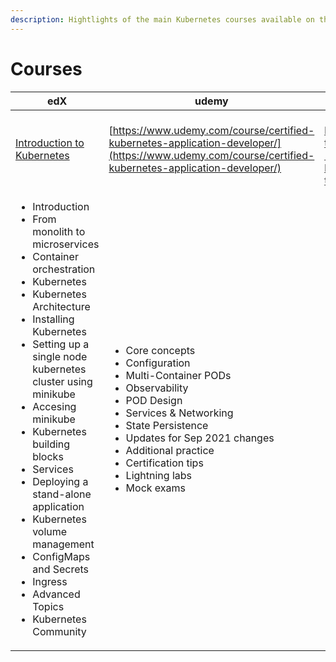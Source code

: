 ```yaml
---
description: Hightlights of the main Kubernetes courses available on the market
---
```


# Courses

| edX                                                                                                                                                                                                                                                                                                                                                                                                                                                                                                                                     | udemy                                                                                                                                                                                                                                                                                                                          | Udemy                                                                                                                                                                                                                                                                                                                                                                                                                                            | Linux Foundation                                                                                                                                                                                                              |
| --------------------------------------------------------------------------------------------------------------------------------------------------------------------------------------------------------------------------------------------------------------------------------------------------------------------------------------------------------------------------------------------------------------------------------------------------------------------------------------------------------------------------------------- | ------------------------------------------------------------------------------------------------------------------------------------------------------------------------------------------------------------------------------------------------------------------------------------------------------------------------------ | ------------------------------------------------------------------------------------------------------------------------------------------------------------------------------------------------------------------------------------------------------------------------------------------------------------------------------------------------------------------------------------------------------------------------------------------------ | ----------------------------------------------------------------------------------------------------------------------------------------------------------------------------------------------------------------------------- |
| [Introduction to Kubernetes](https://www.edx.org/course/introduction-to-kubernetes)                                                                                                                                                                                                                                                                                                                                                                                                                                                     | [https://www.udemy.com/course/certified-kubernetes-application-developer/](https://www.udemy.com/course/certified-kubernetes-application-developer/)                                                                                                                                                                           | [https://www.udemy.com/course/certified-kubernetes-administrator-with-practice-tests/](https://www.udemy.com/course/certified-kubernetes-administrator-with-practice-tests/)                                                                                                                                                                                                                                                                     | [https://training.linuxfoundation.org/training/kubernetes-for-developers-lfd259-ckad-exam-bundle/](https://training.linuxfoundation.org/training/kubernetes-for-developers-lfd259-ckad-exam-bundle/)                          |
| <p></p><ul><li>Introduction</li><li>From monolith to microservices</li><li>Container orchestration</li><li>Kubernetes</li><li>Kubernetes Architecture</li><li>Installing Kubernetes</li><li>Setting up a single node kubernetes cluster using minikube</li><li>Accesing minikube</li><li>Kubernetes building blocks</li><li>Services</li><li>Deploying a stand-alone application</li><li>Kubernetes volume management</li><li>ConfigMaps and Secrets</li><li>Ingress</li><li>Advanced Topics</li><li>Kubernetes Community<br></li></ul> | <ul><li>Core concepts</li><li>Configuration</li><li>Multi-Container PODs</li><li>Observability</li><li>POD Design</li><li>Services &#x26; Networking</li><li>State Persistence</li><li>Updates for Sep 2021 changes</li><li>Additional practice</li><li>Certification tips</li><li>Lightning labs</li><li>Mock exams</li></ul> | <ul><li>Core concepts</li><li>Scheduling</li><li>Logging &#x26; monitoring</li><li>Application lifecycle management</li><li>Cluster maintenance</li><li>Security</li><li>Storage</li><li>Networking</li><li>Design and install a kubernetes cluster</li><li>Install kubernetes the kubeadm way</li><li>End to end tests on a kubernetes cluster</li><li>Troubleshooting</li><li>Other topics</li><li>Lightning labs</li><li>Mock exams</li></ul> | <ul><li>Introduction</li><li>Kubernetes architecture</li><li>Build</li><li>Design</li><li>Deployment configuration</li><li>Understanding security</li><li>Exposing applications</li><li>Application troubleshooting</li></ul> |
